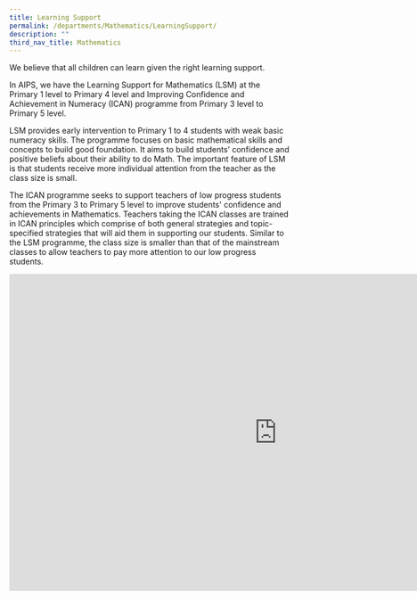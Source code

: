 ```yaml
---
title: Learning Support
permalink: /departments/Mathematics/LearningSupport/
description: ""
third_nav_title: Mathematics
---
```

We believe that all children can learn given the right learning support.

In AIPS, we have the Learning Support for Mathematics (LSM) at the Primary 1 level to Primary 4 level and Improving Confidence and Achievement in Numeracy (ICAN) programme from Primary 3 level to Primary 5 level.

LSM provides early intervention to Primary 1 to 4 students with weak basic numeracy skills.
The programme focuses on basic mathematical skills and concepts to build good foundation.
It aims to build students’ confidence and positive beliefs about their ability to do Math.
The important feature of LSM is that students receive more individual attention from the teacher as the class size is small.

The ICAN programme seeks to support teachers of low progress students from the Primary 3 to Primary 5 level to improve students' confidence and achievements in Mathematics. Teachers taking the ICAN classes are trained in ICAN principles which comprise of both general strategies and topic-specified strategies that will aid them in supporting our students. Similar to the LSM programme, the class size is smaller than that of the mainstream classes to allow teachers to pay more attention to our low progress students.
<iframe allowfullscreen="true" height="569" width="960" frameborder="0" src="https://docs.google.com/presentation/d/e/2PACX-1vRk_sGUil8VnDmLkVMCNaBPJtlDcXlCbY6aRyBqlEyUndZBuAOaVKIL4nqtLVcHmW-HRqfCwtRyMmJK/embed?start=false&amp;loop=false&amp;delayms=10000"></iframe>